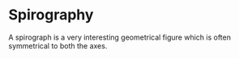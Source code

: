 # Spirography
A spirograph is a very interesting geometrical figure which is often symmetrical to both the axes.
